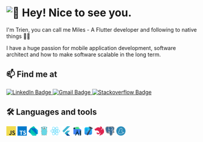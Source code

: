 <header>
    <link rel="stylesheet" href="https://cdn.jsdelivr.net/gh/devicons/devicon@latest/devicon.min.css">
</header>
<h1>
    <picture>
      <source srcset="https://fonts.gstatic.com/s/e/notoemoji/latest/1f37b/512.webp" type="image/webp">
      <img src="https://fonts.gstatic.com/s/e/notoemoji/latest/1f37b/512.gif" alt="🍻" width="40" height="40">
    </picture>
  Hey! Nice to see you.
</h1>

<p>I'm Trien, you can call me Miles - A Flutter developer and following to native things 🧑‍💻</p>
<p>I have a huge passion for mobile application development, software architect and how to make software scalable in the long term. </p>

## 📫 Find me at
<div id="badges">
  <a href="https://www.linkedin.com/in/taitrien/">
    <img src="https://img.shields.io/badge/LinkedIn-blue?style=for-the-badge&logo=linkedin&logoColor=white" alt="LinkedIn Badge"/>
  </a>
  <a href="mailto:v.v.t.trien@gmail.com">
    <img src="https://img.shields.io/badge/Gmail-white?style=for-the-badge&logo=gmail&logoColor=red" alt="Gmail Badge"/>
  </a>
   <a href="https://stackoverflow.com/users/12378954/taitrien">
    <img src="https://img.shields.io/badge/stack%20overflow-FE7A16?logo=stack-overflow&logoColor=white&style=for-the-badge" alt="Stackoverflow Badge"/>
  </a>
</div>

## 🛠️ Languages and tools
<code><img height="25" src="https://raw.githubusercontent.com/github/explore/80688e429a7d4ef2fca1e82350fe8e3517d3494d/topics/javascript/javascript.png"></code>
<code><img height="25" src="https://raw.githubusercontent.com/devicons/devicon/1119b9f84c0290e0f0b38982099a2bd027a48bf1/icons/typescript/typescript-original.svg"></code>
<code><img height="25" src="https://raw.githubusercontent.com/devicons/devicon/1119b9f84c0290e0f0b38982099a2bd027a48bf1/icons/dart/dart-original.svg"></code>
<code><img height="25" src="https://raw.githubusercontent.com/devicons/devicon/1119b9f84c0290e0f0b38982099a2bd027a48bf1/icons/go/go-original.svg"></code>
<code><img height="25" src="https://raw.githubusercontent.com/devicons/devicon/1119b9f84c0290e0f0b38982099a2bd027a48bf1/icons/react/react-original.svg"></code>
<code><img height="25" src="https://github.com/devicons/devicon/blob/master/icons/flutter/flutter-original.svg"></code>
<code><img height="25" src="https://github.com/devicons/devicon/blob/master/icons/androidstudio/androidstudio-original.svg"></code>
<code><img height="25" src="https://github.com/devicons/devicon/blob/master/icons/xcode/xcode-original.svg"></code>
<code><img height="25" src="https://github.com/devicons/devicon/blob/master/icons/nestjs/nestjs-plain.svg"></code>
<code><img height="25" src="https://github.com/devicons/devicon/blob/master/icons/postgresql/postgresql-original.svg"></code>
<code><img height="25" src="https://github.com/devicons/devicon/blob/master/icons/yarn/yarn-original.svg"></code>

<!--
**TaiTrien/TaiTrien** is a ✨ _special_ ✨ repository because its `README.md` (this file) appears on your GitHub profile.

Here are some ideas to get you started:

- 🔭 I’m currently working on ...
- 🌱 I’m currently learning ...
- 👯 I’m looking to collaborate on ...
- 🤔 I’m looking for help with ...
- 💬 Ask me about ...
- 📫 How to reach me: ...
- 😄 Pronouns: ...
- ⚡ Fun fact: ...
-->

